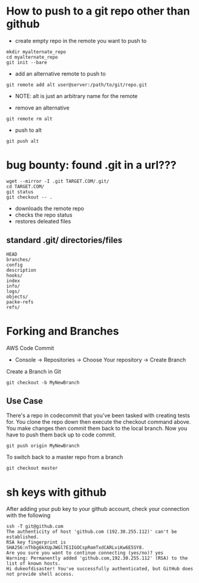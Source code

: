 # How to push to a git repo other than github
- create empty repo in the remote you want to push to
```
mkdir myalternate_repo
cd myalternate_repo
git init --bare
```

- add an alternative remote to push to
```
git remote add alt user@server:/path/to/git/repo.git
```
- NOTE: alt is just an arbitrary name for the remote

- remove an alternative 
```
git remote rm alt
```

- push to alt 
```
git push alt
```

# bug bounty: found .git in a url???
```
wget --mirror -I .git TARGET.COM/.git/ 
cd TARGET.COM/ 
git status
git checkout -- .
```
- downloads the remote repo
- checks the repo status
- restores deleated files

## standard .git/ directories/files
```
HEAD 
branches/
config
description
hooks/
index
info/
logs/
objects/
packe-refs
refs/
```

# Forking and Branches
AWS Code Commit
- Console -> Repositories -> Choose Your repository -> Create Branch

Create a Branch in Git
```
git checkout -b MyNewBranch
```
## Use Case
There's a repo in codecommit that you've been tasked with creating tests for.
You clone the repo down then execute the checkout command above. You make changes
then commit them back to the local branch. Now you have to push them back up to code commit.
```
git push origin MyNewBranch
````
To switch back to a master repo from a branch
```
git checkout master
```

# sh keys with github
After adding your pub key to your github account, check your connection with the following
```
ssh -T git@github.com
The authenticity of host 'github.com (192.30.255.112)' can't be established.
RSA key fingerprint is SHA256:nThbg6kXUpJWGl7E1IGOCspRomTxdCARLviKw6E5SY8.
Are you sure you want to continue connecting (yes/no)? yes
Warning: Permanently added 'github.com,192.30.255.112' (RSA) to the list of known hosts.
Hi dukeofdisaster! You've successfully authenticated, but GitHub does not provide shell access.
```
